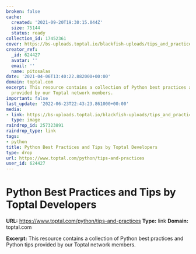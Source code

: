 ```yaml
---
broken: false
cache:
  created: '2021-09-20T19:30:15.044Z'
  size: 75144
  status: ready
collection_id: 17452361
cover: https://bs-uploads.toptal.io/blackfish-uploads/tips_and_practices_page/seo/og_image_file/og_image/4513/python-01-678b294d8c09e1886f954757e19135ca-e243ef1fbc2bf9eda2d0b8a66b31f425.jpg
creator_ref:
  _id: 624427
  avatar: ''
  email: ''
  name: pitosalas
date: '2021-04-06T13:40:22.882000+00:00'
domain: toptal.com
excerpt: This resource contains a collection of Python best practices and Python tips
  provided by our Toptal network members.
important: false
last_update: '2022-06-23T22:43:23.861000+00:00'
media:
- link: https://bs-uploads.toptal.io/blackfish-uploads/tips_and_practices_page/seo/og_image_file/og_image/4513/python-01-678b294d8c09e1886f954757e19135ca-e243ef1fbc2bf9eda2d0b8a66b31f425.jpg
  type: image
raindrop_id: 257323891
raindrop_type: link
tags:
- python
title: Python Best Practices and Tips by Toptal Developers
type: drop
url: https://www.toptal.com/python/tips-and-practices
user_id: 624427
---
```


# Python Best Practices and Tips by Toptal Developers

**URL:** https://www.toptal.com/python/tips-and-practices
**Type:** link
**Domain:** toptal.com

**Excerpt:** This resource contains a collection of Python best practices and Python tips provided by our Toptal network members.

